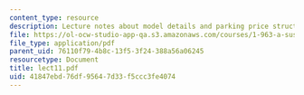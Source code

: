 ```yaml
---
content_type: resource
description: Lecture notes about model details and parking price structure.
file: https://ol-ocw-studio-app-qa.s3.amazonaws.com/courses/1-963-a-sustainable-transportation-plan-for-mit-spring-2007/41847ebd76df95647d33f5ccc3fe4074_lect11.pdf
file_type: application/pdf
parent_uid: 76110f79-4b8c-13f5-3f24-388a56a06245
resourcetype: Document
title: lect11.pdf
uid: 41847ebd-76df-9564-7d33-f5ccc3fe4074
---
```


